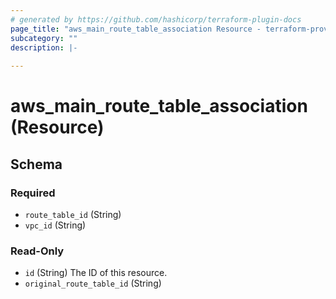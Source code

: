 ```yaml
---
# generated by https://github.com/hashicorp/terraform-plugin-docs
page_title: "aws_main_route_table_association Resource - terraform-provider-aws"
subcategory: ""
description: |-
  
---
```


# aws_main_route_table_association (Resource)





<!-- schema generated by tfplugindocs -->
## Schema

### Required

- `route_table_id` (String)
- `vpc_id` (String)

### Read-Only

- `id` (String) The ID of this resource.
- `original_route_table_id` (String)
